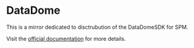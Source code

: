 # DataDome

This is a mirror dedicated to disctrubution of the DataDomeSDK for SPM.

Visit the [official documentation](https://docs.datadome.co/docs/sdk-ios) for more details.
